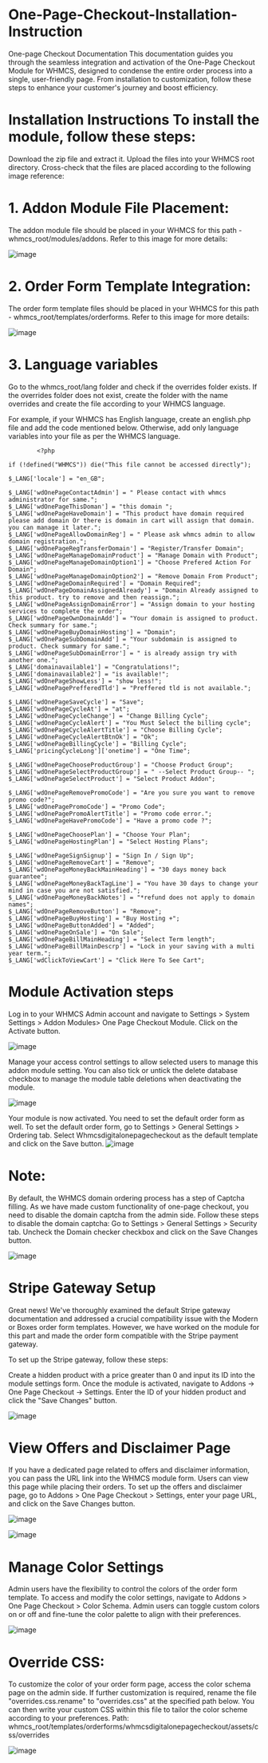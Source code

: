 # One-Page-Checkout-Installation-Instruction



One-page Checkout Documentation
This documentation guides you through the seamless integration and activation of the One-Page Checkout Module for WHMCS, designed to condense the entire order process into a single, user-friendly page. From installation to customization, follow these steps to enhance your customer's journey and boost efficiency.
# Installation Instructions To install the module, follow these steps:
Download the zip file and extract it.
Upload the files into your WHMCS root directory.
Cross-check that the files are placed according to the following image reference:
# 1. Addon Module File Placement:
The addon module file should be placed in your WHMCS for this path - whmcs_root/modules/addons. Refer to this image for more details:

![image](https://github.com/rakesh-610weblab/One-Page-Checkout-Installation-Instruction/assets/154584764/139d6e55-9dd3-4445-8fbe-d3b4367b2471)

   

# 2. Order Form Template Integration:
The order form template files should be placed in your WHMCS for this path - whmcs_root/templates/orderforms. Refer to this image for more details: 

![image](https://github.com/rakesh-610weblab/One-Page-Checkout-Installation-Instruction/assets/154584764/55489684-3a1d-4072-accf-038d06c385f2)


# 3. Language variables
Go to the whmcs_root/lang folder and check if the overrides folder exists. If the overrides folder does not exist, create the folder with the name overrides and create the file according to your WHMCS language. 

For example, if your WHMCS has English language, create an english.php file and add the code mentioned below. Otherwise, add only language variables into your file as per the WHMCS language.
```
        <?php

if (!defined("WHMCS")) die("This file cannot be accessed directly");

$_LANG['locale'] = "en_GB";

$_LANG['wdOnePageContactAdmin'] = " Please contact with whmcs administrator for same.";
$_LANG['wdOnePageThisDoman'] = "this domain ";
$_LANG['wdOnePageHaveDomain'] = "This product have domain required please add domain Or there is domain in cart will assign that domain. you can manage it later.";
$_LANG['wdOnePageAllowDomainReg'] = " Please ask whmcs admin to allow domain registration.";
$_LANG['wdOnePageRegTransferDomain'] = "Register/Transfer Domain";
$_LANG['wdOnePageManageDomainProduct'] = "Manage Domain with Product";
$_LANG['wdOnePageManageDomainOption1'] = "Choose Prefered Action For Domain";
$_LANG['wdOnePageManageDomainOption2'] = "Remove Domain From Product";
$_LANG['wdOnePageDomainRequired'] = "Domain Required";
$_LANG['wdOnePageDomainAssignedAlready'] = "Domain Already assigned to this product. try to remove and then reassign.";
$_LANG['wdOnePageAssignDomainError'] = "Assign domain to your hosting services to complete the order";
$_LANG['wdOnePageOwnDomainAdd'] = "Your domain is assigned to product. Check summary for same.";
$_LANG['wdOnePageBuyDomainHosting'] = "Domain";
$_LANG['wdOnePageSubDomainAdd'] = "Your subdomain is assigned to product. Check summary for same.";
$_LANG['wdOnePageSubDomainError'] = " is already assign try with another one.";
$_LANG['domainavailable1'] = "Congratulations!";
$_LANG['domainavailable2'] = "is available!";
$_LANG['wdOnePageShowLess'] = "show less!";
$_LANG['wdOnePagePrefferedTld'] = "Preffered tld is not available.";

$_LANG['wdOnePageSaveCycle'] = "Save";
$_LANG['wdOnePageCycleAt'] = "at";
$_LANG['wdOnePageCycleChange'] = "Change Billing Cycle";
$_LANG['wdOnePageCycleAlert'] = "You Must Select the billing cycle";
$_LANG['wdOnePageCycleAlertTitle'] = "Choose Billing Cycle";
$_LANG['wdOnePageCycleAlertBtnOk'] = "Ok";
$_LANG['wdOnePageBillingCycle'] = "Billing Cycle";
$_LANG['pricingCycleLong']['onetime'] = "One Time";

$_LANG['wdOnePageChooseProductGroup'] = "Choose Product Group";
$_LANG['wdOnePageSelectProductGroup'] = " --Select Product Group-- ";
$_LANG['wdOnePageSelectProduct'] = "Select Product Addon";

$_LANG['wdOnePageRemovePromoCode'] = "Are you sure you want to remove promo code?";
$_LANG['wdOnePagePromoCode'] = "Promo Code";
$_LANG['wdOnePagePromoAlertTitle'] = "Promo code error.";
$_LANG['wdOnePageHavePromoCode'] = "Have a promo code ?";

$_LANG['wdOnePageChoosePlan'] = "Choose Your Plan";
$_LANG['wdOnePageHostingPlan'] = "Select Hosting Plans";

$_LANG['wdOnePageSignSignup'] = "Sign In / Sign Up";
$_LANG['wdOnePageRemoveCart'] = "Remove";
$_LANG['wdOnePageMoneyBackMainHeading'] = "30 days money back guarantee";
$_LANG['wdOnePageMoneyBackTagLine'] = "You have 30 days to change your mind in case you are not satisfied.";
$_LANG['wdOnePageMoneyBackNotes'] = "*refund does not apply to domain names";
$_LANG['wdOnePageRemoveButton'] = "Remove";
$_LANG['wdOnePageBuyHosting'] = "Buy Hosting +";
$_LANG['wdOnePageButtonAdded'] = "Added";
$_LANG['wdOnePageOnSale'] = "On Sale";
$_LANG['wdOnePageBillMainHeading'] = "Select Term length";
$_LANG['wdOnePageBillMainDescrp'] = "Lock in your saving with a multi year term.";
$_LANG['wdClickToViewCart'] = "Click Here To See Cart";
```

# Module Activation steps
Log in to your WHMCS Admin account and navigate to Settings > System Settings > Addon Modules> One Page Checkout Module. Click on the Activate button.

![image](https://github.com/rakesh-610weblab/One-Page-Checkout-Installation-Instruction/assets/154584764/0e0514d3-51eb-45ef-ba25-ddb27be5ff6c)

Manage your access control settings to allow selected users to manage this addon module setting. You can also tick or untick the delete database checkbox to manage the module table deletions when deactivating the module.

![image](https://github.com/rakesh-610weblab/One-Page-Checkout-Installation-Instruction/assets/154584764/fe5a01a2-70ab-4410-8920-8c60ee8948c7)


Your module is now activated. You need to set the default order form as well. To set the default order form, go to Settings > General Settings > Ordering tab. Select Whmcsdigitalonepagecheckout as the default template and click on the Save button.
![image](https://github.com/rakesh-610weblab/One-Page-Checkout-Installation-Instruction/assets/154584764/505d7018-343b-46d8-bbc1-d14f764ea178)

# Note:

By default, the WHMCS domain ordering process has a step of Captcha filling. As we have made custom functionality of one-page checkout, you need to disable the domain captcha from the admin side.
Follow these steps to disable the domain captcha:
Go to Settings > General Settings > Security tab.
Uncheck the Domain checker checkbox and click on the Save Changes button.

![image](https://github.com/rakesh-610weblab/One-Page-Checkout-Installation-Instruction/assets/154584764/664b1d54-6db6-40a2-87d4-38f47dfc50cb)


# Stripe Gateway Setup
Great news! We've thoroughly examined the default Stripe gateway documentation and addressed a crucial compatibility issue with the Modern or Boxes order form templates. However, we have worked on the module for this part and made the order form compatible with the Stripe payment gateway.

To set up the Stripe gateway, follow these steps:

Create a hidden product with a price greater than 0 and input its ID into the module settings form.
Once the module is activated, navigate to Addons -> One Page Checkout -> Settings.
Enter the ID of your hidden product and click the "Save Changes" button.

![image](https://github.com/rakesh-610weblab/One-Page-Checkout-Installation-Instruction/assets/154584764/f873f5ce-2c6d-453b-afc6-45b152c9e081)



# View Offers and Disclaimer Page
If you have a dedicated page related to offers and disclaimer information, you can pass the URL link into the WHMCS module form. Users can view this page while placing their orders. To set up the offers and disclaimer page, go to Addons > One Page Checkout > Settings, enter your page URL, and click on the Save Changes button.

![image](https://github.com/rakesh-610weblab/One-Page-Checkout-Installation-Instruction/assets/154584764/dfb67587-e0d3-4072-8f9d-d4fd257ff928)

![image](https://github.com/rakesh-610weblab/One-Page-Checkout-Installation-Instruction/assets/154584764/502e5511-4349-4d8a-860e-bd9277a39377)



# Manage Color Settings
Admin users have the flexibility to control the colors of the order form template.
To access and modify the color settings, navigate to Addons > One Page Checkout > Color Schema.
Admin users can toggle custom colors on or off and fine-tune the color palette to align with their preferences.

![image](https://github.com/rakesh-610weblab/One-Page-Checkout-Installation-Instruction/assets/154584764/d4c639fb-30c3-4228-a42d-a929d4cf8e4a)


# Override CSS:
To customize the color of your order form page, access the color schema page on the admin side. If further customization is required, rename the file "overrides.css.rename" to "overrides.css" at the specified path below. You can then write your custom CSS within this file to tailor the color scheme according to your preferences.
Path: whmcs_root/templates/orderforms/whmcsdigitalonepagecheckout/assets/css/overrides

![image](https://github.com/rakesh-610weblab/One-Page-Checkout-Installation-Instruction/assets/154584764/1c1b616b-6f3f-4981-af9b-c455b831c508)



